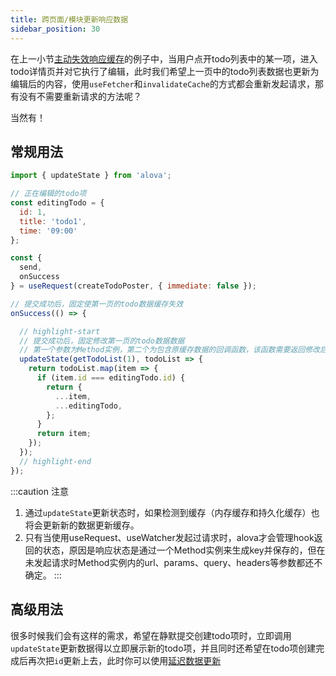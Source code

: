 ```yaml
---
title: 跨页面/模块更新响应数据
sidebar_position: 30
---
```


在上一小节[主动失效响应缓存](../response-data-management/invalidate-response-cache )的例子中，当用户点开todo列表中的某一项，进入todo详情页并对它执行了编辑，此时我们希望上一页中的todo列表数据也更新为编辑后的内容，使用`useFetcher`和`invalidateCache`的方式都会重新发起请求，那有没有不需要重新请求的方法呢？

当然有！

## 常规用法
```javascript
import { updateState } from 'alova';

// 正在编辑的todo项
const editingTodo = {
  id: 1,
  title: 'todo1',
  time: '09:00'
};

const {
  send,
  onSuccess
} = useRequest(createTodoPoster, { immediate: false });

// 提交成功后，固定使第一页的todo数据缓存失效
onSuccess(() => {

  // highlight-start
  // 提交成功后，固定修改第一页的todo数据数据
  // 第一个参数为Method实例，第二个为包含原缓存数据的回调函数，该函数需要返回修改后的数据
  updateState(getTodoList(1), todoList => {
    return todoList.map(item => {
      if (item.id === editingTodo.id) {
        return {
          ...item,
          ...editingTodo,
        };
      }
      return item;
    });
  });
  // highlight-end
});
```

:::caution 注意
1. 通过`updateState`更新状态时，如果检测到缓存（内存缓存和持久化缓存）也将会更新新的数据更新缓存。
2. 只有当使用useRequest、useWatcher发起过请求时，alova才会管理hook返回的状态，原因是响应状态是通过一个Method实例来生成key并保存的，但在未发起请求时Method实例内的url、params、query、headers等参数都还不确定。
:::


## 高级用法
很多时候我们会有这样的需求，希望在静默提交创建todo项时，立即调用`updateState`更新数据得以立即展示新的todo项，并且同时还希望在todo项创建完成后再次把`id`更新上去，此时你可以使用[延迟数据更新](../next-step/delayed-data-update )
